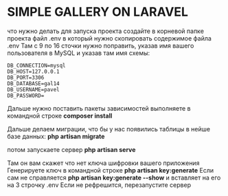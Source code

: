 SIMPLE GALLERY ON LARAVEL
========================
что нужно делать для запуска проекта
создайте в корневой папке проекта  файл .env в который нужно скопировать 
содержимое файла .env
Там с 9 по 16 сточки нужно поправить, указав имя вашего пользователя в MySQL и указав там имя схемы:

    DB_CONNECTION=mysql
    DB_HOST=127.0.0.1
    DB_PORT=3306
    DB_DATABASE=gal14
    DB_USERNAME=pavel
    DB_PASSWORD=
Дальше нужно поставить пакеты зависимостей
выполняете в командной строке
   **composer install**

Дальше делаем миграции, что бы у нас появились таблицы в нейше базе данных:
    **php artisan migrate**

потом запускаете сервер
    **php artisan serve**

Там он вам скажет что нет ключа шифровки вашего приложения
Генерируете ключ в командной строке
    **php artisan key:generate**
Если сам не справляется
    **php artisan key:generate --show** 
и вставляет на его на 3 строчку .env
Если не рефрешится, перезапустите сервер